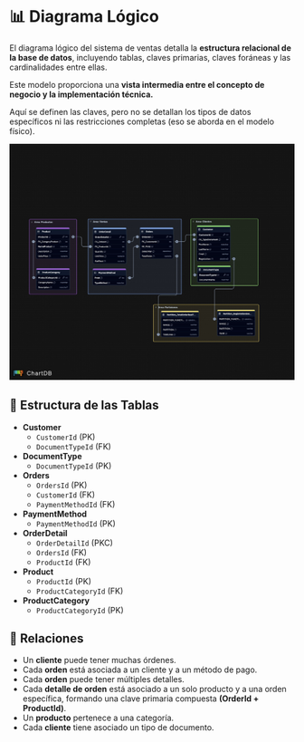 # 📊 Diagrama Lógico

El diagrama lógico del sistema de ventas detalla la **estructura relacional de la base de datos**, incluyendo tablas, claves primarias, claves foráneas y las cardinalidades entre ellas.

Este modelo proporciona una **vista intermedia entre el concepto de negocio y la implementación técnica.**

Aquí se definen las claves, pero no se detallan los tipos de datos específicos ni las restricciones completas (eso se aborda en el modelo físico).

![Diagrama Lógico](img/diagrama_logico.jpeg)

## 🔑 Estructura de las Tablas

- **Customer**
  - `CustomerId` (PK)
  - `DocumentTypeId` (FK)
- **DocumentType**
  - `DocumentTypeId` (PK)
- **Orders**
  - `OrdersId` (PK)
  - `CustomerId` (FK)
  - `PaymentMethodId` (FK)
- **PaymentMethod**
  - `PaymentMethodId` (PK)
- **OrderDetail**
  - `OrderDetailId` (PKC)
  - `OrdersId` (FK)
  - `ProductId` (FK)
- **Product**
  - `ProductId` (PK)
  - `ProductCategoryId` (FK)
- **ProductCategory**
  - `ProductCategoryId` (PK)

## 🔗 Relaciones

- Un **cliente** puede tener muchas órdenes.
- Cada **orden** está asociada a un cliente y a un método de pago.
- Cada **orden** puede tener múltiples detalles.
- Cada **detalle de orden** está asociado a un solo producto y a una orden específica,
formando una clave primaria compuesta **(OrderId + ProductId)**.
- Un **producto** pertenece a una categoría.
- Cada **cliente** tiene asociado un tipo de documento.
